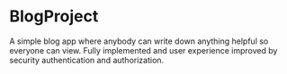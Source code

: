 # BlogProject
A simple blog app where anybody can write down anything helpful so everyone can view. Fully implemented and user experience improved by security authentication and authorization.
